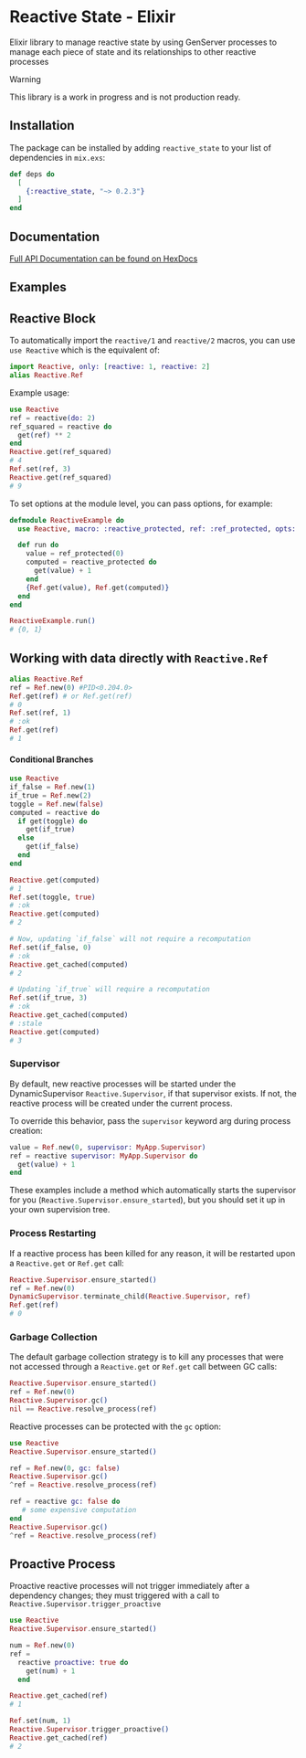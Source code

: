 # Reactive State - Elixir

Elixir library to manage reactive state by using GenServer processes to manage each piece of state and its relationships to other reactive processes

> [!WARNING]  
> This library is a work in progress and is not production ready.

## Installation

The package can be installed by adding `reactive_state` to your list of dependencies in `mix.exs`:

```elixir
def deps do
  [
    {:reactive_state, "~> 0.2.3"}
  ]
end
```

## Documentation

[Full API Documentation can be found on HexDocs](https://hexdocs.pm/reactive_state/)

## Examples

## Reactive Block

To automatically import the `reactive/1` and `reactive/2` macros, you can use `use Reactive` which is the equivalent of:

```elixir
import Reactive, only: [reactive: 1, reactive: 2]
alias Reactive.Ref
```

Example usage:

```elixir
use Reactive
ref = reactive(do: 2)
ref_squared = reactive do
  get(ref) ** 2
end
Reactive.get(ref_squared)
# 4
Ref.set(ref, 3)
Reactive.get(ref_squared)
# 9
```

To set options at the module level, you can pass options, for example:

```elixir
defmodule ReactiveExample do
  use Reactive, macro: :reactive_protected, ref: :ref_protected, opts: [gc: false]

  def run do
    value = ref_protected(0)
    computed = reactive_protected do
      get(value) + 1
    end
    {Ref.get(value), Ref.get(computed)}
  end
end

ReactiveExample.run()
# {0, 1}
```

## Working with data directly with `Reactive.Ref`
```elixir
alias Reactive.Ref
ref = Ref.new(0) #PID<0.204.0>
Ref.get(ref) # or Ref.get(ref)
# 0
Ref.set(ref, 1)
# :ok
Ref.get(ref)
# 1
```

#### Conditional Branches

```elixir
use Reactive
if_false = Ref.new(1)
if_true = Ref.new(2)
toggle = Ref.new(false)
computed = reactive do
  if get(toggle) do
    get(if_true)
  else
    get(if_false)
  end
end

Reactive.get(computed)
# 1
Ref.set(toggle, true)
# :ok
Reactive.get(computed)
# 2

# Now, updating `if_false` will not require a recomputation
Ref.set(if_false, 0)
# :ok
Reactive.get_cached(computed)
# 2

# Updating `if_true` will require a recomputation
Ref.set(if_true, 3)
# :ok
Reactive.get_cached(computed)
# :stale
Reactive.get(computed)
# 3
```

### Supervisor

By default, new reactive processes will be started under the DynamicSupervisor `Reactive.Supervisor`,
if that supervisor exists. If not, the reactive process will be created under the current process.

To override this behavior, pass the `supervisor` keyword arg during process creation:

```elixir
value = Ref.new(0, supervisor: MyApp.Supervisor)
ref = reactive supervisor: MyApp.Supervisor do
  get(value) + 1
end
```

These examples include a method which automatically starts the supervisor for you (`Reactive.Supervisor.ensure_started`),
but you should set it up in your own supervision tree.

### Process Restarting

If a reactive process has been killed for any reason, it will be restarted upon a `Reactive.get` or `Ref.get` call:

```elixir
Reactive.Supervisor.ensure_started()
ref = Ref.new(0)
DynamicSupervisor.terminate_child(Reactive.Supervisor, ref)
Ref.get(ref)
# 0
```

### Garbage Collection

The default garbage collection strategy is to kill any processes that were not accessed through
a `Reactive.get` or `Ref.get` call between GC calls:

```elixir
Reactive.Supervisor.ensure_started()
ref = Ref.new(0)
Reactive.Supervisor.gc()
nil == Reactive.resolve_process(ref)
```

Reactive processes can be protected with the `gc` option:

```elixir
use Reactive
Reactive.Supervisor.ensure_started()

ref = Ref.new(0, gc: false)
Reactive.Supervisor.gc()
^ref = Reactive.resolve_process(ref)

ref = reactive gc: false do
   # some expensive computation
end
Reactive.Supervisor.gc()
^ref = Reactive.resolve_process(ref)
```

## Proactive Process

Proactive reactive processes will not trigger immediately after a dependency changes; they must triggered with a call to `Reactive.Supervisor.trigger_proactive`

```elixir
use Reactive
Reactive.Supervisor.ensure_started()

num = Ref.new(0)
ref =
  reactive proactive: true do
    get(num) + 1
  end

Reactive.get_cached(ref)
# 1

Ref.set(num, 1)
Reactive.Supervisor.trigger_proactive()
Reactive.get_cached(ref)
# 2
```
